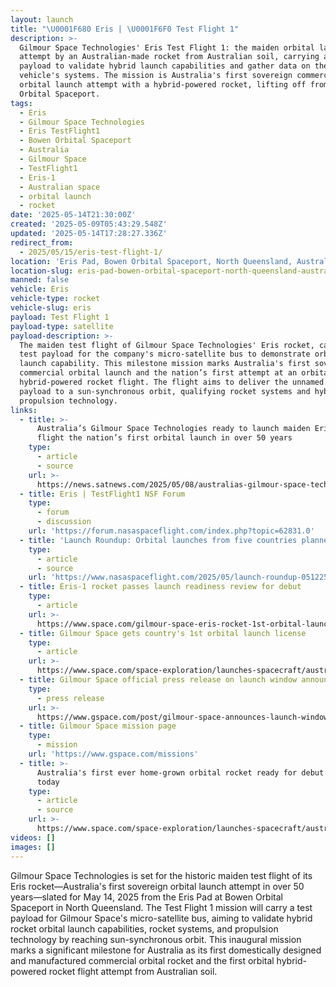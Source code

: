 ```yaml
---
layout: launch
title: "\U0001F680 Eris | \U0001F6F0 Test Flight 1"
description: >-
  Gilmour Space Technologies' Eris Test Flight 1: the maiden orbital launch
  attempt by an Australian-made rocket from Australian soil, carrying a test
  payload to validate hybrid launch capabilities and gather data on the
  vehicle's systems. The mission is Australia's first sovereign commercial
  orbital launch attempt with a hybrid-powered rocket, lifting off from Bowen
  Orbital Spaceport.
tags:
  - Eris
  - Gilmour Space Technologies
  - Eris TestFlight1
  - Bowen Orbital Spaceport
  - Australia
  - Gilmour Space
  - TestFlight1
  - Eris-1
  - Australian space
  - orbital launch
  - rocket
date: '2025-05-14T21:30:00Z'
created: '2025-05-09T05:43:29.548Z'
updated: '2025-05-14T17:28:27.336Z'
redirect_from:
  - 2025/05/15/eris-test-flight-1/
location: 'Eris Pad, Bowen Orbital Spaceport, North Queensland, Australia'
location-slug: eris-pad-bowen-orbital-spaceport-north-queensland-australia
manned: false
vehicle: Eris
vehicle-type: rocket
vehicle-slug: eris
payload: Test Flight 1
payload-type: satellite
payload-description: >-
  The maiden test flight of Gilmour Space Technologies' Eris rocket, carrying a
  test payload for the company's micro-satellite bus to demonstrate orbital
  launch capability. This milestone mission marks Australia's first sovereign
  commercial orbital launch and the nation’s first attempt at an orbital
  hybrid-powered rocket flight. The flight aims to deliver the unnamed test
  payload to a sun-synchronous orbit, qualifying rocket systems and hybrid
  propulsion technology.
links:
  - title: >-
      Australia’s Gilmour Space Technologies ready to launch maiden Eris Test
      flight the nation’s first orbital launch in over 50 years
    type:
      - article
      - source
    url: >-
      https://news.satnews.com/2025/05/08/australias-gilmour-space-technologies-ready-to-launch-maiden-eris-test-flight-the-nations-first-orbital-launch-in-over-50-years/
  - title: Eris | TestFlight1 NSF Forum
    type:
      - forum
      - discussion
    url: 'https://forum.nasaspaceflight.com/index.php?topic=62831.0'
  - title: 'Launch Roundup: Orbital launches from five countries planned'
    type:
      - article
      - source
    url: 'https://www.nasaspaceflight.com/2025/05/launch-roundup-051225/'
  - title: Eris-1 rocket passes launch readiness review for debut
    type:
      - article
    url: >-
      https://www.space.com/gilmour-space-eris-rocket-1st-orbital-launch-australian-soil
  - title: Gilmour Space gets country's 1st orbital launch license
    type:
      - article
    url: >-
      https://www.space.com/space-exploration/launches-spacecraft/australian-company-gilmour-space-gets-countrys-1st-orbital-launch-license
  - title: Gilmour Space official press release on launch window announcement
    type:
      - press release
    url: >-
      https://www.gspace.com/post/gilmour-space-announces-launch-window-for-australia-s-first-sovereign-orbital-rocket
  - title: Gilmour Space mission page
    type:
      - mission
    url: 'https://www.gspace.com/missions'
  - title: >-
      Australia's first ever home-grown orbital rocket ready for debut launch
      today
    type:
      - article
      - source
    url: >-
      https://www.space.com/space-exploration/launches-spacecraft/australias-first-ever-home-grown-orbital-rocket-ready-for-debut-launch-today
videos: []
images: []
---
```

Gilmour Space Technologies is set for the historic maiden test flight of its Eris rocket—Australia's first sovereign orbital launch attempt in over 50 years—slated for May 14, 2025 from the Eris Pad at Bowen Orbital Spaceport in North Queensland. The Test Flight 1 mission will carry a test payload for Gilmour Space's micro-satellite bus, aiming to validate hybrid rocket orbital launch capabilities, rocket systems, and propulsion technology by reaching sun-synchronous orbit. This inaugural mission marks a significant milestone for Australia as its first domestically designed and manufactured commercial orbital rocket and the first orbital hybrid-powered rocket flight attempt from Australian soil.
